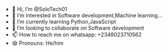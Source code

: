 - 👋 Hi, I’m @SoloTech01
- 👀 I’m interested in Software development,Machine learning...
- 🌱 I’m currently learning Python,JavaScript 
- 💞️ I’m looking to collaborate on Software development 
- 📫 How to reach me on whatsapp: +2348023710562
- 😄 Pronouns: He/him

<!---
SoloTech01/SoloTech01 is a ✨ special ✨ repository because its `README.md` (this file) appears on your GitHub profile.
You can click the Preview link to take a look at your changes.
--->
